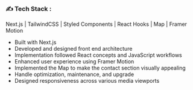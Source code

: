 ### :writing_hand: Tech Stack :
Next.js | TailwindCSS | Styled Components | React Hooks | Map | Framer Motion

- Built with Next.js
- Developed and designed front end architecture
- Implementation followed React concepts and JavaScript workflows
- Enhanced user experience using Framer Motion
- Implemented the Map to make the contact section visually appealing 
- Handle optimization, maintenance, and upgrade
- Designed responsiveness across various media viewports
